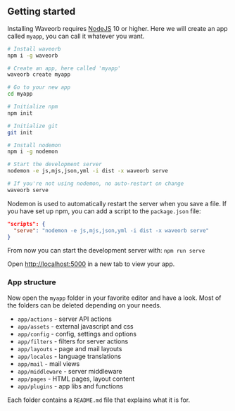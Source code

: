 ## Getting started

Installing Waveorb requires [NodeJS](https:/nodejs.org) 10 or higher. Here we will create an app called `myapp`, you can call it whatever you want.

```bash
# Install waveorb
npm i -g waveorb

# Create an app, here called 'myapp'
waveorb create myapp

# Go to your new app
cd myapp

# Initialize npm
npm init

# Initialize git
git init

# Install nodemon
npm i -g nodemon

# Start the development server
nodemon -e js,mjs,json,yml -i dist -x waveorb serve

# If you're not using nodemon, no auto-restart on change
waveorb serve
```
Nodemon is used to automatically restart the server when you save a file. If you have set up npm, you can add a script to the `package.json` file:
```json
"scripts": {
  "serve": "nodemon -e js,mjs,json,yml -i dist -x waveorb serve"
}
```
From now you can start the development server with: `npm run serve`

Open [http://localhost:5000](http://localhost:5000) in a new tab to view your app.

### App structure

Now open the `myapp` folder in your favorite editor and have a look. Most of the folders can be deleted depending on your needs.

* `app/actions` - server API actions
* `app/assets` - external javascript and css
* `app/config` - config, settings and options
* `app/filters` - filters for server actions
* `app/layouts` - page and mail layouts
* `app/locales` - language translations
* `app/mail` - mail views
* `app/middleware` - server middleware
* `app/pages` - HTML pages, layout content
* `app/plugins` - app libs and functions

Each folder contains a `README.md` file that explains what it is for.
